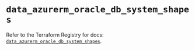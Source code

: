 # `data_azurerm_oracle_db_system_shapes`

Refer to the Terraform Registry for docs: [`data_azurerm_oracle_db_system_shapes`](https://registry.terraform.io/providers/hashicorp/azurerm/4.51.0/docs/data-sources/oracle_db_system_shapes).
